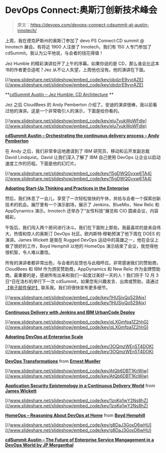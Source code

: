 # DevOps Connect:奥斯汀创新技术峰会

> 原文：<https://devops.com/devops-connect-cdsummit-at-austin-innotech/>

上周，我在德克萨斯州的奥斯汀参加了 devo PS Connect:CD summit @ Innotech 展会。有将近 1900 人注册了 Innotech，我们有 150 人专门参加了 cdSummit。我认为公平地说，与会者的钱花得值！

Jez Humble 的精彩演讲拉开了上午的序幕。如果你说的是 CD，那么谁会比这本书的作者更合适呢？Jez 从不让人失望，上周他也没有。他的演讲在下面。

[//www.slideshare.net/slideshow/embed_code/key/obdzrE9vyrAZE](//www.slideshare.net/slideshow/embed_code/key/obdzrE9vyrAZE)

**[cdSummit Austin – Jez Humble: CD Architecture](//www.slideshare.net/MilesBlatstein/cdsummit-austin-jez-humble-cd-architecture "cdSummit Austin - Jez Humble: CD Architecture") **

Jez 之后 CloudBees 的 Andy Pemberton 介绍了。安迪的演讲很棒，我以前看过他的演讲。这是一个非常吸引人的演示，下面是给你看的。

[//www.slideshare.net/slideshow/embed_code/key/elu7vukWoWFdle](//www.slideshare.net/slideshow/embed_code/key/elu7vukWoWFdle)

**[cdSummit Austin – Orchestrating the continuous delivery process – Andy Pemberton](//www.slideshare.net/MilesBlatstein/cdsummit-austin-orchestrating-the-continuous-delivery-process-andy-pemberton "cdSummit Austin - Orchestrating the continuous delivery process - Andy Pemberton")**

在 Andy 之后，我们非常幸运地邀请到了 IBM 研究员、移动和云开发副总裁 David Lindquist。David 让我们深入了解了 IBM 自己使用 DevOps 让企业以启动速度工作的历程。下面是他的幻灯片。

[//www.slideshare.net/slideshow/embed_code/key/15gDWQGyxw6TA4](//www.slideshare.net/slideshow/embed_code/key/15gDWQGyxw6TA4)

**[Adopting Start-Up Thinking and Practices in the Enterprise](//www.slideshare.net/sp2010/adopting-startup-thinking-and-practices-in-the-enterprise "Adopting Start-Up Thinking and Practices in the Enterprise")**

然后，我们休息了一会儿，享受了一次轻松愉快的午休，并给与会者一个探索创新技术的机会。展厅里有一个演示剧场，展示了 Jenkins、BlueMix、New Relic 和 AppDynamics 演示。Innotech 还举办了“女性科技”展览和 CIO 圆桌会议，内容精彩。

午饭后，我们闯入两个房间进行决斗。我们在下面附上那些。我最喜欢的是来自伟大，热情和惊人的奥斯汀 DevOps 社区。欧内斯特·穆勒预演了他下周在 DOES 的演讲。James Wickett 是我在 Rugged DevOps 运动中的英雄之一，他在会议上做了很好的工作，Boyd Hemphill 以他的 HomeOps 演示结束了会议，我觉得他很机智，令人难以置信。

所有的演讲者都非常出色，与会者的反馈也与此相呼应。非常感谢我们的赞助商，CloudBees 和 IBM 作为颁奖赞助商，AppDynamics 和 New Relic 作为金牌赞助商。最重要的是，感谢所有出来和我们一起度过美好一天的人！我们将于 12 月 3 日^日在洛杉机举行下一次 cdSummit，如果您有兴趣发言、出席或赞助，请通过 [【电子邮件保护】](/cdn-cgi/l/email-protection#82e7e6ebf6edf0c2e6e7f4edf2f1ace1edef) 联系我。我们将很快宣布更多细节。

[//www.slideshare.net/slideshow/embed_code/key/1HUSiyQo529Ajx](//www.slideshare.net/slideshow/embed_code/key/1HUSiyQo529Ajx)

**[Continuous Delivery with Jenkins and IBM UrbanCode Deploy](//www.slideshare.net/sp2010/continuous-delivery-with-jenkins-and-ibm-urbancode-deploy "Continuous Delivery with Jenkins and IBM UrbanCode Deploy")**

[//www.slideshare.net/slideshow/embed_code/key/qLXGmfpa1Z2hhG](//www.slideshare.net/slideshow/embed_code/key/qLXGmfpa1Z2hhG)

**[Adopting DevOps at Enterprise Scale](//www.slideshare.net/sp2010/adopting-devops-at-enterprise-scale-53760942 "Adopting DevOps at Enterprise Scale")**

[//www.slideshare.net/slideshow/embed_code/key/3OQmzWEn5T4DOK](//www.slideshare.net/slideshow/embed_code/key/3OQmzWEn5T4DOK)

**[DevOps Transformations](//www.slideshare.net/mxyzplk/devops-transformations "DevOps Transformations")** from **[Ernest Mueller](//www.slideshare.net/mxyzplk)**

[//www.slideshare.net/slideshow/embed_code/key/AtQb6DBT1KcWiw](//www.slideshare.net/slideshow/embed_code/key/AtQb6DBT1KcWiw)

**[Application Security Epistemology in a Continuous Delivery World](//www.slideshare.net/wickett/application-security-epistemology-in-a-continuous-delivery-world "Application Security Epistemology in a Continuous Delivery World")** from **[James Wickett](//www.slideshare.net/wickett)**

[//www.slideshare.net/slideshow/embed_code/key/1zoKp1wY2Ns8hZ](//www.slideshare.net/slideshow/embed_code/key/1zoKp1wY2Ns8hZ)

**[HomeOps – Reasoning About DevOps at Home](//www.slideshare.net/BoydHemphill/homeops-reasoning-about-devops-at-home-53703966 "HomeOps - Reasoning About DevOps at Home")** from **[Boyd Hemphill](//www.slideshare.net/BoydHemphill)**

[//www.slideshare.net/slideshow/embed_code/key/g8DaJ3GoxD6wHU](//www.slideshare.net/slideshow/embed_code/key/g8DaJ3GoxD6wHU)

**[cdSummit Austin – The Future of Enterprise Service Mangagement in a DevOps World by JP Morganthal](//www.slideshare.net/MilesBlatstein/cdsummit-austin-the-future-of-enterprise-service-mangagement-in-a-devops-world-by-jp-morganthal "cdSummit Austin - The Future of Enterprise Service Mangagement in a DevOps World by JP Morganthal")**
